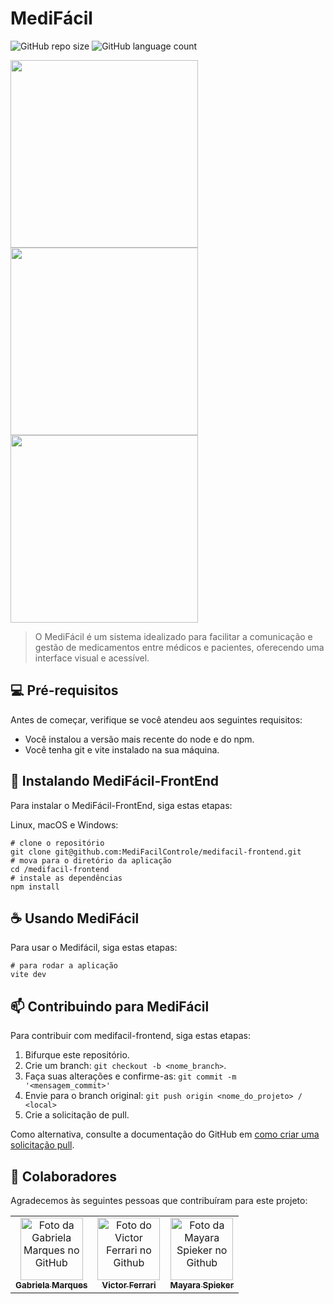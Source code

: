 # MediFácil

![GitHub repo size](https://img.shields.io/github/repo-size/MediFacilControle/medifacil-frontend)
![GitHub language count](https://img.shields.io/github/languages/top/MediFacilControle/medifacil-frontend)

<img src="https://github.com/MediFacilControle/medifacil-frontend/assets/79992764/87e815c9-b83b-487f-b9da-f892893c1aa7" width="300" />
<img src="https://github.com/MediFacilControle/medifacil-frontend/assets/79992764/f2fbd9c9-eb8e-4a51-8fb6-ccaca20551ee" width="300" />
<img src="https://github.com/MediFacilControle/medifacil-frontend/assets/79992764/62e83b2c-3d10-4065-add7-93a8d83c49f0" width="300" />


> O MediFácil é um sistema idealizado para facilitar a comunicação e gestão de medicamentos entre médicos e pacientes, oferecendo uma interface visual e acessível.


## 💻 Pré-requisitos

Antes de começar, verifique se você atendeu aos seguintes requisitos:

- Você instalou a versão mais recente do node e do npm.
- Você tenha git e vite instalado na sua máquina. 

## 🚀 Instalando MediFácil-FrontEnd

Para instalar o MediFácil-FrontEnd, siga estas etapas:

Linux, macOS e Windows:

```
# clone o repositório
git clone git@github.com:MediFacilControle/medifacil-frontend.git
# mova para o diretório da aplicação
cd /medifacil-frontend
# instale as dependências
npm install
```

## ☕ Usando MediFácil

Para usar o Medifácil, siga estas etapas:

```
# para rodar a aplicação
vite dev
```

## 📫 Contribuindo para MediFácil

Para contribuir com medifacil-frontend, siga estas etapas:

1. Bifurque este repositório.
2. Crie um branch: `git checkout -b <nome_branch>`.
3. Faça suas alterações e confirme-as: `git commit -m '<mensagem_commit>'`
4. Envie para o branch original: `git push origin <nome_do_projeto> / <local>`
5. Crie a solicitação de pull.

Como alternativa, consulte a documentação do GitHub em [como criar uma solicitação pull](https://help.github.com/en/github/collaborating-with-issues-and-pull-requests/creating-a-pull-request).

## 🤝 Colaboradores

Agradecemos às seguintes pessoas que contribuíram para este projeto:

<table>
  <tr>
    <td align="center">
      <a href="https://github.com/gabrielamarqs" title="gabriela marques">
        <img src="https://avatars.githubusercontent.com/u/106118943?v=4" width="100px;" alt="Foto da Gabriela Marques no GitHub"/><br>
        <sub>
          <b>Gabriela Marques</b>
        </sub>
      </a>
    </td>
    <td align="center">
      <a href="https://github.com/victorcarrim" title="victor ferrari">
        <img src="https://avatars.githubusercontent.com/u/89991160?v=4" width="100px;" alt="Foto do Victor Ferrari no Github"/><br>
        <sub>
          <b>Victor Ferrari</b>
        </sub>
      </a>
    </td>
    <td align="center">
      <a href="https://github.com/mayspiek" title="mayara spieker">
        <img src="https://avatars.githubusercontent.com/u/79992764?v=4" width="100px;" alt="Foto da Mayara Spieker no Github"/><br>
        <sub>
          <b>Mayara Spieker</b>
        </sub>
      </a>
    </td>

  </tr>
</table>
